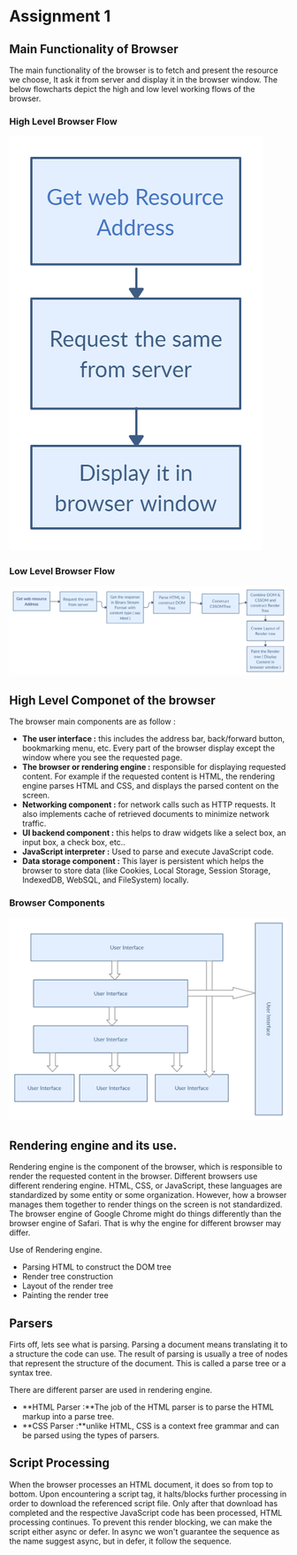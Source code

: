 Assignment 1
============

Main Functionality of Browser
-----------------------------

The main functionality of the browser is to fetch and present the resource we choose, It ask it from server and display it in the browser window. The below flowcharts depict the high and low level working flows of the browser.

### High Level Browser Flow

![](HLBF.png)

### Low Level Browser Flow

![](LLBF.png)

High Level Componet of the browser
----------------------------------

The browser main components are as follow :

*   **The user interface :** this includes the address bar, back/forward button, bookmarking menu, etc. Every part of the browser display except the window where you see the requested page.
*   **The browser or rendering engine :** responsible for displaying requested content. For example if the requested content is HTML, the rendering engine parses HTML and CSS, and displays the parsed content on the screen.
*   **Networking component :** for network calls such as HTTP requests. It also implements cache of retrieved documents to minimize network traffic.
*   **UI backend component :** this helps to draw widgets like a select box, an input box, a check box, etc..
*   **JavaScript interpreter :** Used to parse and execute JavaScript code.
*   **Data storage component :** This layer is persistent which helps the browser to store data (like Cookies, Local Storage, Session Storage, IndexedDB, WebSQL, and FileSystem) locally.

### Browser Components

![](BrowserComponents.png)

Rendering engine and its use.
-----------------------------

Rendering engine is the component of the browser, which is responsible to render the requested content in the browser. Different browsers use different rendering engine. HTML, CSS, or JavaScript, these languages are standardized by some entity or some organization. However, how a browser manages them together to render things on the screen is not standardized. The browser engine of Google Chrome might do things differently than the browser engine of Safari. That is why the engine for different browser may differ.

Use of Rendering engine.

*   Parsing HTML to construct the DOM tree
*   Render tree construction
*   Layout of the render tree
*   Painting the render tree

Parsers
-------

Firts off, lets see what is parsing. Parsing a document means translating it to a structure the code can use. The result of parsing is usually a tree of nodes that represent the structure of the document. This is called a parse tree or a syntax tree.

There are different parser are used in rendering engine.

*   **HTML Parser :**The job of the HTML parser is to parse the HTML markup into a parse tree.
*   **CSS Parser :**unlike HTML, CSS is a context free grammar and can be parsed using the types of parsers.

Script Processing
-----------------

When the browser processes an HTML document, it does so from top to bottom. Upon encountering a script tag, it halts/blocks further processing in order to download the referenced script file. Only after that download has completed and the respective JavaScript code has been processed, HTML processing continues. To prevent this render blocking, we can make the script either async or defer. In async we won't guarantee the sequence as the name suggest async, but in defer, it follow the sequence.